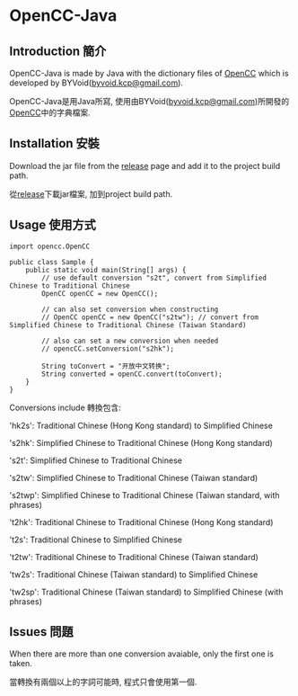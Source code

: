 # OpenCC-Java

## Introduction 簡介
OpenCC-Java is made by Java with the dictionary files of [OpenCC](https://github.com/BYVoid/OpenCC) which is developed by BYVoid(<byvoid.kcp@gmail.com>).

OpenCC-Java是用Java所寫, 使用由BYVoid(<byvoid.kcp@gmail.com>)所開發的[OpenCC](https://github.com/BYVoid/OpenCC)中的字典檔案.


## Installation 安裝
Download the jar file from the [release](https://github.com/yichen0831/OpenCC-Java/releases) page and add it to the project build path.

從[release](https://github.com/yichen0831/OpenCC-Java/releases)下載jar檔案, 加到project build path.

## Usage 使用方式

    import opencc.OpenCC
    
    public class Sample {
        public static void main(String[] args) {
            // use default conversion "s2t", convert from Simplified Chinese to Traditional Chinese
            OpenCC openCC = new OpenCC();
            
            // can also set conversion when constructing
            // OpenCC openCC = new OpenCC("s2tw"); // convert from Simplified Chinese to Traditional Chinese (Taiwan Standard)
            
            // also can set a new conversion when needed
            // opencCC.setConversion("s2hk");
            
            String toConvert = "开放中文转换";
            String converted = openCC.convert(toConvert);
        }
    }


Conversions include 轉換包含:

'hk2s': Traditional Chinese (Hong Kong standard) to Simplified Chinese

's2hk': Simplified Chinese to Traditional Chinese (Hong Kong standard)

's2t': Simplified Chinese to Traditional Chinese

's2tw': Simplified Chinese to Traditional Chinese (Taiwan standard)

's2twp': Simplified Chinese to Traditional Chinese (Taiwan standard, with phrases)

't2hk': Traditional Chinese to Traditional Chinese (Hong Kong standard)

't2s': Traditional Chinese to Simplified Chinese

't2tw': Traditional Chinese to Traditional Chinese (Taiwan standard)

'tw2s': Traditional Chinese (Taiwan standard) to Simplified Chinese

'tw2sp': Traditional Chinese (Taiwan standard) to Simplified Chinese (with phrases)

## Issues 問題
When there are more than one conversion avaiable, only the first one is taken.

當轉換有兩個以上的字詞可能時, 程式只會使用第一個.
